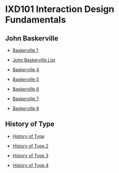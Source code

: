 IXD101 Interaction Design Fundamentals
======================================

John Baskerville
----------------
- [Baskerville 1](https://liammcevoyixd.github.io/john_baskerville/baskerville1.html)

- [John Baskerville List](https://liammcevoyixd.github.io/john_baskerville/baskerville2.html)

- [Baskerville 4](https://liammcevoyixd.github.io/john_baskerville/baskerville4.html)

- [Baskerville 5](https://liammcevoyixd.github.io/john_baskerville/baskerville5.html)

- [Baskerville 6](https://liammcevoyixd.github.io/john_baskerville/baskerville6.html)

- [Baskerville 7](https://liammcevoyixd.github.io/john_baskerville/baskerville7.html)

- [Baskerville 8](https://liammcevoyixd.github.io/john_baskerville/baskerville8.html)

History of Type
---------------

- [History of Type](https://liammcevoyixd.github.io/john_baskerville/history_of_type1.html)

- [History of Type 2](https://liammcevoyixd.github.io/john_baskerville/history_of_type2.html)

- [History of Type 3](https://liammcevoyixd.github.io/john_baskerville/history_of_type3.html)

- [History of Type 4](https://liammcevoyixd.github.io/john_baskerville/history_of_type4.html)